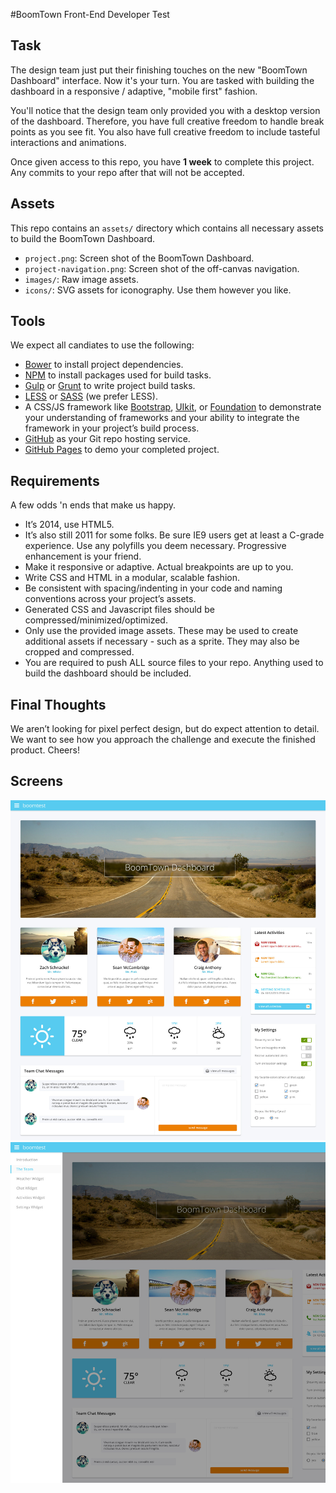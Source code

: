 #BoomTown Front-End Developer Test

## Task
The design team just put their finishing touches on the new "BoomTown Dashboard" interface. Now it's your turn. You are tasked with building the dashboard in a responsive / adaptive, "mobile first" fashion.

You'll notice that the design team only provided you with a desktop version of the dashboard. Therefore, you have full creative freedom to handle break points as you see fit. You also have full creative freedom to include tasteful interactions and animations.

Once given access to this repo, you have **1 week** to complete this project. Any commits to your repo after that will not be accepted.

## Assets
This repo contains an `assets/` directory which contains all necessary assets to build the BoomTown Dashboard.

* `project.png`: Screen shot of the BoomTown Dashboard.
* `project-navigation.png`: Screen shot of the off-canvas navigation.
* `images/`: Raw image assets.
* `icons/`: SVG assets for iconography. Use them however you like.

## Tools
We expect all candiates to use the following:

* [Bower](http://www.bower.io) to install project dependencies. 
* [NPM](https://www.npmjs.org/) to install packages used for build tasks.
* [Gulp](http://gulpjs.com/) or [Grunt](http://gruntjs.com/) to write project build tasks.
* [LESS](http://lesscss.org/) or [SASS](http://sass-lang.com/) (we prefer LESS).
* A CSS/JS framework like [Bootstrap](http://getbootstrap.com/), [UIkit](http://getuikit.com), or [Foundation](http://foundation.zurb.com/) to demonstrate your understanding of frameworks and your ability to integrate the framework in your project’s build process.
* [GitHub](http://github.com) as your Git repo hosting service.
* [GitHub Pages](https://pages.github.com/) to demo your completed project.

## Requirements
A few odds 'n ends that make us happy.

* It’s 2014, use HTML5.
* It’s also still 2011 for some folks. Be sure IE9 users get at least a C-grade experience. Use any polyfills you deem necessary. Progressive enhancement is your friend. 
* Make it responsive or adaptive. Actual breakpoints are up to you.
* Write CSS and HTML in a modular, scalable fashion. 
* Be consistent with spacing/indenting in your code and naming conventions across your project’s assets.
* Generated CSS and Javascript files should be compressed/minimized/optimized.
* Only use the provided image assets. These may be used to create additional assets if necessary - such as a sprite. They may also be cropped and compressed.
* You are required to push ALL source files to your repo. Anything used to build the dashboard should be included.

## Final Thoughts
We aren’t looking for pixel perfect design, but do expect attention to detail. We want to see how you approach the challenge and execute the finished product. Cheers!

## Screens
![Project low-res](assets/project-low-res.jpg)
![Project Navigation low-res](assets/project-navigation-low-res.jpg)